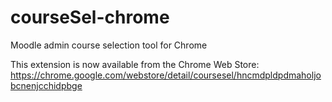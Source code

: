 # courseSel-chrome
Moodle admin course selection tool for Chrome

This extension is now available from the Chrome Web Store:
https://chrome.google.com/webstore/detail/coursesel/hncmdpldpdmaholjobcnenjcchidpbge
